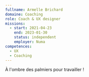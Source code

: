 ```yaml
---
fullname: Armelle Brichard
domaine: Coaching
role: Coach & UX designer
missions:
  - start: 2021-04-23
    end: 2023-01-30
    status: independent
    employer: Numa
competences:
  - UX
  - Coaching
---
```

À l'ombre des palmiers pour travailler !
